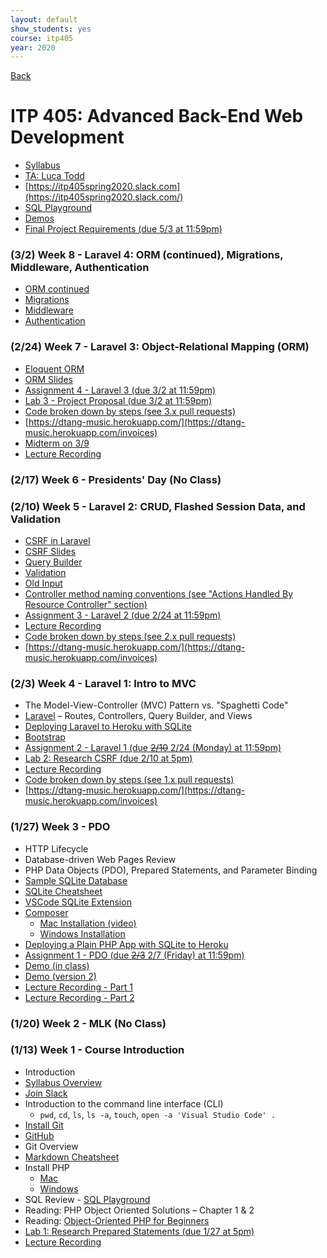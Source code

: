 ```yaml
---
layout: default
show_students: yes
course: itp405
year: 2020
---
```


[Back](/teaching)

# ITP 405: Advanced Back-End Web Development

* [Syllabus](https://web-app.usc.edu/soc/syllabus/20201/32074.pdf)
* [TA: Luca Todd](mailto:ftodd@usc.edu)
* [https://itp405spring2020.slack.com](https://itp405spring2020.slack.com/)
* [SQL Playground](https://try-sql.herokuapp.com/)
* [Demos](https://github.com/ITP-405-Spring-2020-Demos)
* [Final Project Requirements (due 5/3 at 11:59pm)](/teaching/2020/itp405-final-project)

<!-- Node.js model https://www.youtube.com/watch?v=LbwUETu7Rgc -->

### (3/2) Week 8 - Laravel 4: ORM (continued), Migrations, Middleware, Authentication

* [ORM continued](https://github.com/ITP-405-Spring-2020-Demos/laravel/pull/13/files#diff-7e3ce459dfcc113722bdf4667ceffc11R54-R73)
* [Migrations](https://laravel.com/docs/6.x/migrations)
* [Middleware](https://laravel.com/docs/6.x/middleware)
* [Authentication](https://laravel.com/docs/6.x/authentication)

### (2/24) Week 7 - Laravel 3: Object-Relational Mapping (ORM)

* [Eloquent ORM](https://laravel.com/docs/6.x/eloquent)
* [ORM Slides](https://www.dropbox.com/s/dnehcv2pab31ipa/orm.pdf?dl=0)
* [Assignment 4 - Laravel 3 (due 3/2 at 11:59pm)](/teaching/2020/assignments/laravel-3)
* [Lab 3 - Project Proposal (due 3/2 at 11:59pm)](/teaching/2020/labs/itp405-project-proposal)
* [Code broken down by steps (see 3.x pull requests)](https://github.com/ITP-405-Spring-2020-Demos/laravel/pulls)
* [https://dtang-music.herokuapp.com/](https://dtang-music.herokuapp.com/invoices)
* [Midterm on 3/9](/teaching/2020/itp405-midterm)
* [Lecture Recording](https://youtu.be/Wpt7g_kvvKI)

### (2/17) Week 6 - Presidents' Day (No Class)

### (2/10) Week 5 - Laravel 2: CRUD, Flashed Session Data, and Validation

* [CSRF in Laravel](https://laravel.com/docs/6.x/csrf)
* [CSRF Slides](https://docs.google.com/presentation/d/1oOz4PK3S03zsyP9GGVA7A0yjzIFTYHWMkvZOUwp2Vek/edit?usp=sharing)
* [Query Builder](https://laravel.com/docs/6.x/queries)
* [Validation](https://laravel.com/docs/6.x/validation)
* [Old Input](https://laravel.com/docs/6.x/requests#old-input)
* [Controller method naming conventions (see "Actions Handled By Resource Controller" section)](https://laravel.com/docs/6.x/controllers#resource-controllers)
* [Assignment 3 - Laravel 2 (due 2/24 at 11:59pm)](/teaching/2020/assignments/laravel-2)
* [Lecture Recording](https://youtu.be/nu22iT1ZotM)
* [Code broken down by steps (see 2.x pull requests)](https://github.com/ITP-405-Spring-2020-Demos/laravel/pulls)
* [https://dtang-music.herokuapp.com/](https://dtang-music.herokuapp.com/invoices)

### (2/3) Week 4 - Laravel 1: Intro to MVC

* The Model-View-Controller (MVC) Pattern vs. "Spaghetti Code"
* [Laravel](https://laravel.com/) – Routes, Controllers, Query Builder, and Views
* [Deploying Laravel to Heroku with SQLite](/tutorials/deploying-laravel-with-sqlite-to-heroku)
* [Bootstrap](https://getbootstrap.com/)
* [Assignment 2 - Laravel 1 (due ~~2/10~~ 2/24 (Monday) at 11:59pm)](/teaching/2020/assignments/laravel-1)
* [Lab 2: Research CSRF (due 2/10 at 5pm)](/teaching/2020/labs/research-csrf)
* [Lecture Recording](https://youtu.be/a-IeKH_DWm4)
* [Code broken down by steps (see 1.x pull requests)](https://github.com/ITP-405-Spring-2020-Demos/laravel/pulls)
* [https://dtang-music.herokuapp.com/](https://dtang-music.herokuapp.com/invoices)

### (1/27) Week 3 - PDO

* HTTP Lifecycle
* Database-driven Web Pages Review
* PHP Data Objects (PDO), Prepared Statements, and Parameter Binding
* [Sample SQLite Database](http://www.sqlitetutorial.net/sqlite-sample-database/)
* [SQLite Cheatsheet](/tutorials/sqlite)
* [VSCode SQLite Extension](https://github.com/AlexCovizzi/vscode-sqlite)
* [Composer](https://getcomposer.org/)
  * [Mac Installation (video)](https://www.youtube.com/watch?v=3EbxMb1BJ6A)
  * [Windows Installation](https://getcomposer.org/doc/00-intro.md#installation-windows)
* [Deploying a Plain PHP App with SQLite to Heroku](/tutorials/using-sqlite-with-php-on-heroku)
* [Assignment 1 - PDO (due ~~2/3~~ 2/7 (Friday) at 11:59pm)](/teaching/2020/assignments/pdo)
* [Demo (in class)](https://github.com/ITP-405-Spring-2020-Demos/pdo-demo)
* [Demo (version 2)](https://github.com/ITP-405-Spring-2020-Demos/pdo)
* [Lecture Recording - Part 1](https://www.youtube.com/watch?v=pT9wp7qKkZE)
* [Lecture Recording - Part 2](http://www.youtube.com/watch?v=V2IuyrELCdM)

### (1/20) Week 2 - MLK (No Class)

### (1/13) Week 1 - Course Introduction

* Introduction
* [Syllabus Overview](https://web-app.usc.edu/soc/syllabus/20201/32074.pdf)
* [Join Slack](https://join.slack.com/t/itp405spring2020/shared_invite/enQtODc1ODA1MTA1NzAyLTUyNjE0MDA5YWNmODRmMjc2NWQ5ZDBlODU1YmQyMDNkZjJlNTc4YWI0OTYxM2EwZTBhNjkyNWQ1ZjM1YTI0ZjE)
* Introduction to the command line interface (CLI)
  * `pwd`, `cd`, `ls`, `ls -a`, `touch`, `open -a 'Visual Studio Code' .`
* [Install Git](https://git-scm.com/downloads)
* [GitHub](https://github.com/)
* Git Overview
* [Markdown Cheatsheet](https://github.com/adam-p/markdown-here/wiki/Markdown-Cheatsheet)
* Install PHP
  * [Mac](https://php-osx.liip.ch/)
  * [Windows](/tutorials/installing-php-on-windows)
* SQL Review - [SQL Playground](https://try-sql.herokuapp.com/)
* Reading: PHP Object Oriented Solutions – Chapter 1 & 2
* Reading: [Object-Oriented PHP for Beginners](https://code.tutsplus.com/tutorials/object-oriented-php-for-beginners--net-12762)
* [Lab 1: Research Prepared Statements (due 1/27 at 5pm)](/teaching/2020/labs/research-prepared-statements)
* [Lecture Recording](http://www.youtube.com/watch?v=PxRM0xjko1c)
